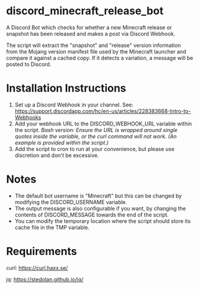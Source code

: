 # discord_minecraft_release_bot
A Discord Bot which checks for whether a new Minecraft release or snapshot has been released and makes a post via Discord Webhook.

The script will extract the "snapshot" and "release" version information from the Mojang version manifest file used by the Minecraft launcher and compare it against a cached copy. If it detects a variation, a message will be posted to Discord.


# Installation Instructions
1. Set up a Discord Webhook in your channel. See: https://support.discordapp.com/hc/en-us/articles/228383668-Intro-to-Webhooks
2. Add your webhook URL to the DISCORD_WEBHOOK_URL variable within the script. 
_Bash version: Ensure the URL is wrapped around single quotes inside the variable, or the curl command will not work. (An example is provided within the script.)_
3. Add the script to cron to run at your convenience, but please use discretion and don't be excessive.


# Notes
- The default bot username is "Minecraft" but this can be changed by modifying the DISCORD_USERNAME variable.
- The output message is also configurable if you want, by changing the contents of DISCORD_MESSAGE towards the end of the script.
- You can modify the temporary location where the script should store its cache file in the TMP variable.

# Requirements
curl: https://curl.haxx.se/

jq: https://stedolan.github.io/jq/
